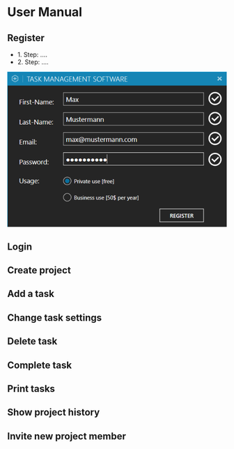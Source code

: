 # User Manual

## Register
<ul>
  <li>1. Step: ....</li>
  <li>2. Step: ....</li>
</ul>
<img src="https://github.com/MichiFrech/TMS/blob/master/User%20Manual/Pictures/Register.PNG"></img>

## Login


## Create project


## Add a task


## Change task settings


## Delete task


## Complete task


## Print tasks


## Show project history


## Invite new project member
